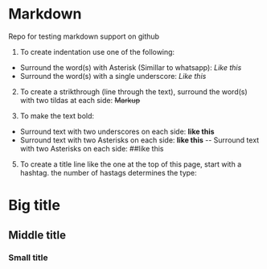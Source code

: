 # Markdown
Repo for testing markdown support on github

1. To create indentation use one of the following:
  - Surround the word(s) with Asterisk (Simillar to whatsapp): *Like this* 
  - Surround the word(s) with a single underscore: _Like this_ 
2. To create a strikthrough (line through the text), surround the word(s) with two tildas at each side: ~~Markup~~

4. To make the text bold:
  - Surround text with two underscores on each side: __like this__
  - Surround text with two Asterisks on each side: **like this** 
  -- Surround text with two Asterisks on each side: ##like this
5. To create a title line like the one at the top of this page, start with a hashtag. the number of hastags determines the type:
  # Big title
  ## Middle title
  ### Small title


